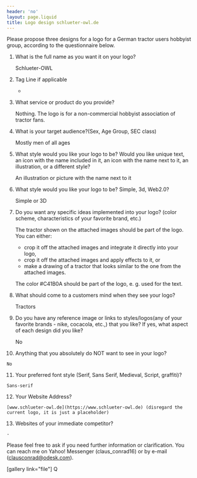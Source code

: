 ```yaml
---
header: 'no'
layout: page.liquid
title: Logo design schlueter-owl.de
---
```

Please propose three designs for a logo for a German tractor users hobbyist group, according to the questionnaire below.

1.  What is the full name as you want it on your logo?

    Schlueter-OWL

2.  Tag Line if applicable

    -

3.  What service or product do you provide?

    Nothing. The logo is for a non-commercial hobbyist association of tractor fans.

4.  What is your target audience?(Sex, Age Group, SEC class)

    Mostly men of all ages

5.  What style would you like your logo to be? Would you like unique text, an icon with the name included in it, an icon with the name next to it, an illustration, or a different style?

    An illustration or picture with the name next to it

6.  What style would you like your logo to be? Simple, 3d, Web2.0?

    Simple or 3D

7.  Do you want any specific ideas implemented into your logo? (color scheme, characteristics of your favorite brand, etc.)

    The tractor shown on the attached images should be part of the logo. You can either:

    *   crop it off the attached images and integrate it directly into your logo,
    *   crop it off the attached images and apply effects to it, or
    *   make a drawing of a tractor that looks similar to the one from the attached images.

    The color #C41B0A should be part of the logo, e. g. used for the text.

8.  What should come to a customers mind when they see your logo?

    Tractors

9.  Do you have any reference image or links to styles/logos(any of your favorite brands - nike, cocacola, etc.,) that you like? If yes, what aspect of each design did you like?

    No

10.  Anything that you absolutely do NOT want to see in your logo?

    No

11.  Your preferred font style (Serif, Sans Serif, Medieval, Script, graffiti)?

    Sans-serif

12.  Your Website Address?

    [www.schlueter-owl.de](https://www.schlueter-owl.de) (disregard the current logo, it is just a placeholder)

13.  Websites of your immediate competitor?

    -

Please feel free to ask if you need further information or clarification. You can reach me on Yahoo! Messenger (claus_conrad16) or by e-mail ([clausconrad@odesk.com](mailto:clausconrad@odesk.com)).

[gallery link="file"]
Q